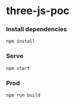 # three-js-poc

### Install dependencies
```
npm install
```
### Serve
```
npm start
```
### Prod
```
npm run build
```
